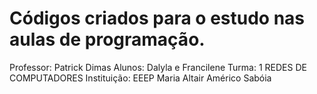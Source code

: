 # Códigos criados para o estudo nas aulas de programação.
Professor: Patrick Dimas
Alunos: Dalyla e Francilene
Turma: 1 REDES DE COMPUTADORES
Instituição: EEEP Maria Altair Américo Sabóia



